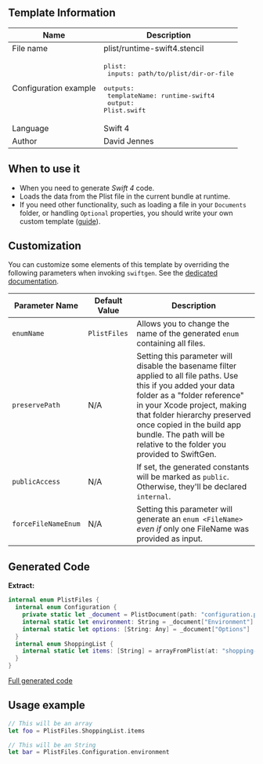 ## Template Information

| Name      | Description       |
| --------- | ----------------- |
| File name | plist/runtime-swift4.stencil |
| Configuration example | <pre>plist:<br />  inputs: path/to/plist/dir-or-file<br />  outputs:<br />    templateName: runtime-swift4<br />    output: Plist.swift</pre> |
| Language | Swift 4 |
| Author | David Jennes |

## When to use it

- When you need to generate *Swift 4* code.
- Loads the data from the Plist file in the current bundle at runtime.
- If you need other functionality, such as loading a file in your `Documents` folder, or handling `Optional` properties, you should write your own custom template ([guide](../../Creating-your-templates.md)).

## Customization

You can customize some elements of this template by overriding the following parameters when invoking `swiftgen`. See the [dedicated documentation](../../ConfigFile.md).

| Parameter Name | Default Value | Description |
| -------------- | ------------- | ----------- |
| `enumName` | `PlistFiles` | Allows you to change the name of the generated `enum` containing all files. |
| `preservePath` | N/A | Setting this parameter will disable the basename filter applied to all file paths. Use this if you added your data folder as a "folder reference" in your Xcode project, making that folder hierarchy preserved once copied in the build app bundle. The path will be relative to the folder you provided to SwiftGen. |
| `publicAccess` | N/A | If set, the generated constants will be marked as `public`. Otherwise, they'll be declared `internal`. |
| `forceFileNameEnum` | N/A | Setting this parameter will generate an `enum <FileName>` _even if_ only one FileName was provided as input. |

## Generated Code

**Extract:**

```swift
internal enum PlistFiles {
  internal enum Configuration {
    private static let _document = PlistDocument(path: "configuration.plist")
    internal static let environment: String = _document["Environment"]
    internal static let options: [String: Any] = _document["Options"]
  }
  internal enum ShoppingList {
    internal static let items: [String] = arrayFromPlist(at: "shopping-list.plist")
  }
}
```

[Full generated code](../../../Tests/Fixtures/Generated/Plist/runtime-swift4/all.swift)

## Usage example

```swift
// This will be an array
let foo = PlistFiles.ShoppingList.items

// This will be an String
let bar = PlistFiles.Configuration.environment
```
